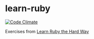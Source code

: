 learn-ruby
==========
[![Code
Climate](https://codeclimate.com/badge.png)](https://codeclimate.com/github/romoore/learn-ruby)

Exercises from [Learn Ruby the Hard Way](http://ruby.learncodethehardway.org/book/)
